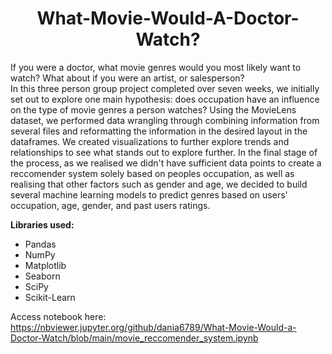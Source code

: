 # <div align="center"> What-Movie-Would-A-Doctor-Watch? </div>
If you were a doctor, what movie genres would you most likely want to watch? What about if you were an artist, or salesperson?      
In this three person group project completed over seven weeks, we initially set out to explore one main hypothesis: does occupation have an influence on the type of movie genres a person watches? Using the MovieLens dataset, we performed data wrangling through combining information from several files and reformatting the information in the desired layout in the dataframes. We created visualizations to further explore trends and relationships to see what stands out to explore further. In the final stage of the process, as we realised we didn't have sufficient data points to create a reccomender system solely based on peoples occupation, as well as realising that other factors such as gender and age, we decided to build several machine learning models to predict genres based on users' occupation, age, gender, and past users ratings.      

**Libraries used:**
- Pandas
- NumPy
- Matplotlib
- Seaborn
- SciPy
- Scikit-Learn

Access notebook here: https://nbviewer.jupyter.org/github/dania6789/What-Movie-Would-a-Doctor-Watch/blob/main/movie_reccomender_system.ipynb
